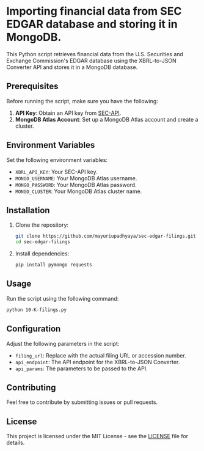 # Importing financial data from SEC EDGAR database and storing it in MongoDB.

This Python script retrieves financial data from the U.S. Securities and Exchange Commission's EDGAR database using the XBRL-to-JSON Converter API and stores it in a MongoDB database.

## Prerequisites

Before running the script, make sure you have the following:

1. **API Key**: Obtain an API key from [SEC-API](https://sec-api.io/).
2. **MongoDB Atlas Account**: Set up a MongoDB Atlas account and create a cluster.

## Environment Variables

Set the following environment variables:

- `XBRL_API_KEY`: Your SEC-API key.
- `MONGO_USERNAME`: Your MongoDB Atlas username.
- `MONGO_PASSWORD`: Your MongoDB Atlas password.
- `MONGO_CLUSTER`: Your MongoDB Atlas cluster name.

## Installation

1. Clone the repository:

    ```bash
    git clone https://github.com/mayuriupadhyaya/sec-edgar-filings.git
    cd sec-edgar-filings
    ```

2. Install dependencies:

    ```bash
    pip install pymongo requests
    ```

## Usage

Run the script using the following command:

```bash
python 10-K-filings.py
```

## Configuration

Adjust the following parameters in the script:

- `filing_url`: Replace with the actual filing URL or accession number.
- `api_endpoint`: The API endpoint for the XBRL-to-JSON Converter.
- `api_params`: The parameters to be passed to the API.

## Contributing

Feel free to contribute by submitting issues or pull requests.

## License

This project is licensed under the MIT License - see the [LICENSE](LICENSE) file for details.
